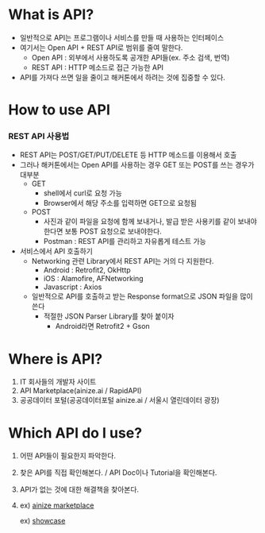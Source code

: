 # What is API?

- 일반적으로 API는 프로그램이나 서비스를 만들 때 사용하는 인터페이스
- 여기서는 Open API + REST API로 범위를 줄여 말한다.
  - Open API : 외부에서 사용하도록 공개한 API들(ex. 주소 검색, 번역)
  - REST API : HTTP 메소드로 접근 가능한 API
- API를 가져다 쓰면 일을 줄이고 해커톤에서 하려는 것에 집중할 수 있다.



# How to use API



### REST API 사용법

- REST API는 POST/GET/PUT/DELETE 등 HTTP 메소드를 이용해서 호출
- 그러나 해커톤에서는 Open API를 사용하는 경우 GET 또는 POST를 쓰는 경우가 대부분
  - GET 
    - shell에서 curl로 요청 가능 
    - Browser에서 해당 주소를 입력하면 GET으로 요청됨
  - POST 
    - 사진과 같이 파일을 요청에 함께 보내거나, 발급 받은 사용키를 같이 보내야한다면 보통 POST 요청으로 보내야한다.
    - Postman : REST API를 관리하고 자유롭게 테스트 가능
- 서비스에서 API 호출하기
  - Networking 관련 Library에서 REST API는 거의 다 지원한다.
    - Android : Retrofit2, OkHttp
    - iOS : Alamofire, AFNetworking
    - Javascript : Axios
  - 일반적으로 API를 호출하고 받는 Response format으로 JSON 파일을 많이 쓴다
    - 적절한 JSON Parser Library를 찾아 붙이자
      - Android라면 Retrofit2 + Gson



# Where is API?

1. IT 회사들의 개발자 사이트
2. API Marketplace(ainize.ai / RapidAPI)
3. 공공데이터 포털(공공데이터포털 ainize.ai / 서울시 열린데이터 광장)



# Which API do I use?

1. 어떤 API들이 필요한지 파악한다.

2. 찾은 API를 직접 확인해본다. / API Doc이나 Tutorial을 확인해본다.

3. API가 없는 것에 대한 해결책을 찾아본다.

4. ex) [ainize marketplace](https://ainize.ai)

   ex) [showcase](link.ainize.ai/ainize-showcase)

   











